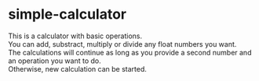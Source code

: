 # simple-calculator
This is a calculator with basic operations.  
You can add, substract, multiply or divide any float numbers you want.  
The calculations will continue as long as you provide a second number and an operation you want to do.  
Otherwise, new calculation can be started.

